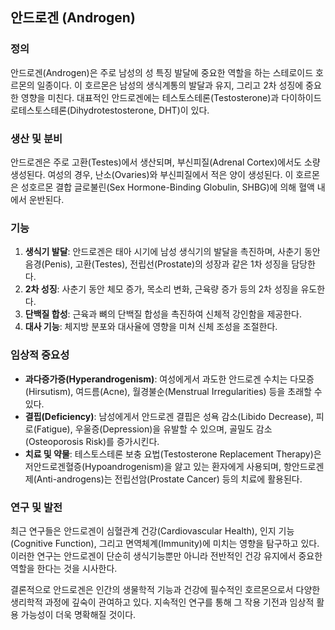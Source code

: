 

## 안드로겐 (Androgen)

### 정의
안드로겐(Androgen)은 주로 남성의 성 특징 발달에 중요한 역할을 하는 스테로이드 호르몬의 일종이다. 이 호르몬은 남성의 생식계통의 발달과 유지, 그리고 2차 성징에 중요한 영향을 미친다. 대표적인 안드로겐에는 테스토스테론(Testosterone)과 다이하이드로테스토스테론(Dihydrotestosterone, DHT)이 있다.

### 생산 및 분비
안드로겐은 주로 고환(Testes)에서 생산되며, 부신피질(Adrenal Cortex)에서도 소량 생성된다. 여성의 경우, 난소(Ovaries)와 부신피질에서 적은 양이 생성된다. 이 호르몬은 성호르몬 결합 글로불린(Sex Hormone-Binding Globulin, SHBG)에 의해 혈액 내에서 운반된다.

### 기능
1. **생식기 발달**: 안드로겐은 태아 시기에 남성 생식기의 발달을 촉진하며, 사춘기 동안 음경(Penis), 고환(Testes), 전립선(Prostate)의 성장과 같은 1차 성징을 담당한다.
2. **2차 성징**: 사춘기 동안 체모 증가, 목소리 변화, 근육량 증가 등의 2차 성징을 유도한다.
3. **단백질 합성**: 근육과 뼈의 단백질 합성을 촉진하여 신체적 강인함을 제공한다.
4. **대사 기능**: 체지방 분포와 대사율에 영향을 미쳐 신체 조성을 조절한다.

### 임상적 중요성
- **과다증가증(Hyperandrogenism)**: 여성에게서 과도한 안드로겐 수치는 다모증(Hirsutism), 여드름(Acne), 월경불순(Menstrual Irregularities) 등을 초래할 수 있다.
- **결핍(Deficiency)**: 남성에게서 안드로겐 결핍은 성욕 감소(Libido Decrease), 피로(Fatigue), 우울증(Depression)을 유발할 수 있으며, 골밀도 감소(Osteoporosis Risk)를 증가시킨다.
- **치료 및 약물**: 테스토스테론 보충 요법(Testosterone Replacement Therapy)은 저안드로겐혈증(Hypoandrogenism)을 앓고 있는 환자에게 사용되며, 항안드로겐제(Anti-androgens)는 전립선암(Prostate Cancer) 등의 치료에 활용된다.

### 연구 및 발전
최근 연구들은 안드로겐이 심혈관계 건강(Cardiovascular Health), 인지 기능(Cognitive Function), 그리고 면역체계(Immunity)에 미치는 영향을 탐구하고 있다. 이러한 연구는 안드로겐이 단순히 생식기능뿐만 아니라 전반적인 건강 유지에서 중요한 역할을 한다는 것을 시사한다.

결론적으로 안드로겐은 인간의 생물학적 기능과 건강에 필수적인 호르몬으로서 다양한 생리학적 과정에 깊숙이 관여하고 있다. 지속적인 연구를 통해 그 작용 기전과 임상적 활용 가능성이 더욱 명확해질 것이다.